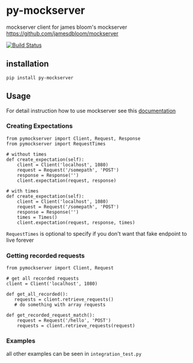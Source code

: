 # py-mockserver
mockserver client for james bloom's mockserver https://github.com/jamesdbloom/mockserver

[![Build Status](https://travis-ci.org/danggrianto/py-mockserver.svg?branch=master)](https://travis-ci.org/danggrianto/py-mockserver)

## installation

```
pip install py-mockserver
```

## Usage
For detail instruction how to use mockserver see this [documentation](http://www.mock-server.com/mock_server/getting_started.html)

### Creating Expectations
```
from pymockserver import Client, Request, Response
from pymockserver import RequestTimes

# without times
def create_expectation(self):
    client = Client('localhost', 1080)
	request = Request('/somepath', 'POST')
	response = Response('')
	client.expectation(request, response)

# with times
def create_expectation(self):
    client = Client('localhost', 1080)
	request = Request('/somepath', 'POST')
	response = Response('')
    times = Times()
	client.expectation(request, response, times)
```
`RequestTimes` is optional to specify if you don't want that fake endpoint to live forever

### Getting recorded requests

```
from pymockserver import Client, Request

# get all recorded requests
client = Client('localhost', 1080)

def get_all_recorded():
   requests = client.retrieve_requests()
   # do something with array requests

def get_recorded_request_match():
    request = Request('/hello', 'POST')
    requests = client.retrieve_requests(request)
```

### Examples
all other examples can be seen in `integration_test.py`

